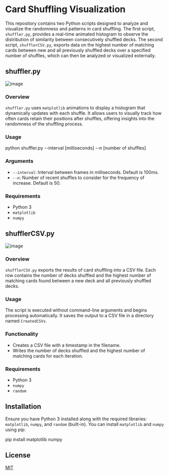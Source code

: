 # Card Shuffling Visualization

This repository contains two Python scripts designed to analyze and visualize the randomness and patterns in card shuffling. The first script, `shuffler.py`, provides a real-time animated histogram to observe the distribution of similarity between consecutively shuffled decks. The second script, `shufflerCSV.py`, exports data on the highest number of matching cards between new and all previously shuffled decks over a specified number of shuffles, which can then be analyzed or visualized externally.

## shuffler.py
![image](https://github.com/pepsugeki-jdfrenc2/Deck-Shuffle-Probabilities/assets/112147006/bc4efe0a-2384-458b-bdab-aef24c5075ac)

### Overview
`shuffler.py` uses `matplotlib` animations to display a histogram that dynamically updates with each shuffle. It allows users to visually track how often cards retain their positions after shuffles, offering insights into the randomness of the shuffling process.

### Usage
python shuffler.py --interval [milliseconds] --n [number of shuffles]


### Arguments
- `--interval`: Interval between frames in milliseconds. Default is 100ms.
- `--n`: Number of recent shuffles to consider for the frequency of increase. Default is 50.

### Requirements
- Python 3
- `matplotlib`
- `numpy`

## shufflerCSV.py
![image](https://github.com/pepsugeki-jdfrenc2/Deck-Shuffle-Probabilities/assets/112147006/fffbc9fc-49d5-4398-9472-a995bd41a6da)

### Overview
`shufflerCSV.py` exports the results of card shuffling into a CSV file. Each row contains the number of decks shuffled and the highest number of matching cards found between a new deck and all previously shuffled decks.

### Usage
The script is executed without command-line arguments and begins processing automatically. It saves the output to a CSV file in a directory named `CreatedCSVs`.

### Functionality
- Creates a CSV file with a timestamp in the filename.
- Writes the number of decks shuffled and the highest number of matching cards for each iteration.

### Requirements
- Python 3
- `numpy`
- `random`

## Installation
Ensure you have Python 3 installed along with the required libraries: `matplotlib`, `numpy`, and `random` (built-in). You can install `matplotlib` and `numpy` using pip:

pip install matplotlib numpy

## License
[MIT](https://choosealicense.com/licenses/mit/)

